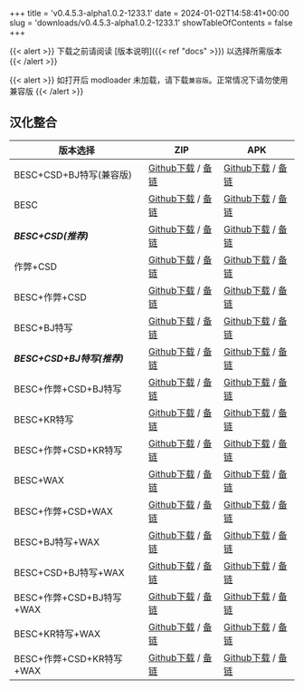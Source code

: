 
+++
title = 'v0.4.5.3-alpha1.0.2-1233.1'
date = 2024-01-02T14:58:41+00:00
slug = 'downloads/v0.4.5.3-alpha1.0.2-1233.1'
showTableOfContents = false
+++

{{< alert >}}
下载之前请阅读 [版本说明]({{< ref "docs" >}}) 以选择所需版本
{{< /alert >}}


{{< alert >}}
如打开后 modloader 未加载，请下载`兼容版`。正常情况下请勿使用兼容版
{{< /alert >}}

## 汉化整合

|         版本选择          |                                                                                                                                                                                ZIP                                                                                                                                                                                 |                                                                                                                                                                                APK                                                                                                                                                                                 |
|---------------------------|--------------------------------------------------------------------------------------------------------------------------------------------------------------------------------------------------------------------------------------------------------------------------------------------------------------------------------------------------------------------|--------------------------------------------------------------------------------------------------------------------------------------------------------------------------------------------------------------------------------------------------------------------------------------------------------------------------------------------------------------------|
|BESC+CSD+BJ特写(兼容版)    |[Github下载](https://github.com/DoL-Lyra/Lyra/releases/download/v0.4.5.3-alpha1.0.2-1233.1/DoL-0.4.5.3-Lyra-a1.0.2-polyfill-besc-cheat-csd-sideviewbj-1233.1.zip ) / [备链](https://ghfast.top/https://github.com/DoL-Lyra/Lyra/releases/download/v0.4.5.3-alpha1.0.2-1233.1/DoL-0.4.5.3-Lyra-a1.0.2-polyfill-besc-cheat-csd-sideviewbj-1233.1.zip )|[Github下载](https://github.com/DoL-Lyra/Lyra/releases/download/v0.4.5.3-alpha1.0.2-1233.1/DoL-0.4.5.3-Lyra-a1.0.2-polyfill-besc-cheat-csd-sideviewbj-1233.1.apk ) / [备链](https://ghfast.top/https://github.com/DoL-Lyra/Lyra/releases/download/v0.4.5.3-alpha1.0.2-1233.1/DoL-0.4.5.3-Lyra-a1.0.2-polyfill-besc-cheat-csd-sideviewbj-1233.1.apk )|
|BESC                       |[Github下载](https://github.com/DoL-Lyra/Lyra/releases/download/v0.4.5.3-alpha1.0.2-1233.1/DoL-0.4.5.3-Lyra-a1.0.2-besc-1233.1.zip ) / [备链](https://ghfast.top/https://github.com/DoL-Lyra/Lyra/releases/download/v0.4.5.3-alpha1.0.2-1233.1/DoL-0.4.5.3-Lyra-a1.0.2-besc-1233.1.zip )                                                            |[Github下载](https://github.com/DoL-Lyra/Lyra/releases/download/v0.4.5.3-alpha1.0.2-1233.1/DoL-0.4.5.3-Lyra-a1.0.2-besc-1233.1.apk ) / [备链](https://ghfast.top/https://github.com/DoL-Lyra/Lyra/releases/download/v0.4.5.3-alpha1.0.2-1233.1/DoL-0.4.5.3-Lyra-a1.0.2-besc-1233.1.apk )                                                            |
|***BESC+CSD(推荐)***       |[Github下载](https://github.com/DoL-Lyra/Lyra/releases/download/v0.4.5.3-alpha1.0.2-1233.1/DoL-0.4.5.3-Lyra-a1.0.2-besc-csd-1233.1.zip ) / [备链](https://ghfast.top/https://github.com/DoL-Lyra/Lyra/releases/download/v0.4.5.3-alpha1.0.2-1233.1/DoL-0.4.5.3-Lyra-a1.0.2-besc-csd-1233.1.zip )                                                    |[Github下载](https://github.com/DoL-Lyra/Lyra/releases/download/v0.4.5.3-alpha1.0.2-1233.1/DoL-0.4.5.3-Lyra-a1.0.2-besc-csd-1233.1.apk ) / [备链](https://ghfast.top/https://github.com/DoL-Lyra/Lyra/releases/download/v0.4.5.3-alpha1.0.2-1233.1/DoL-0.4.5.3-Lyra-a1.0.2-besc-csd-1233.1.apk )                                                    |
|作弊+CSD                   |[Github下载](https://github.com/DoL-Lyra/Lyra/releases/download/v0.4.5.3-alpha1.0.2-1233.1/DoL-0.4.5.3-Lyra-a1.0.2-cheat-csd-1233.1.zip ) / [备链](https://ghfast.top/https://github.com/DoL-Lyra/Lyra/releases/download/v0.4.5.3-alpha1.0.2-1233.1/DoL-0.4.5.3-Lyra-a1.0.2-cheat-csd-1233.1.zip )                                                  |[Github下载](https://github.com/DoL-Lyra/Lyra/releases/download/v0.4.5.3-alpha1.0.2-1233.1/DoL-0.4.5.3-Lyra-a1.0.2-cheat-csd-1233.1.apk ) / [备链](https://ghfast.top/https://github.com/DoL-Lyra/Lyra/releases/download/v0.4.5.3-alpha1.0.2-1233.1/DoL-0.4.5.3-Lyra-a1.0.2-cheat-csd-1233.1.apk )                                                  |
|BESC+作弊+CSD              |[Github下载](https://github.com/DoL-Lyra/Lyra/releases/download/v0.4.5.3-alpha1.0.2-1233.1/DoL-0.4.5.3-Lyra-a1.0.2-besc-cheat-csd-1233.1.zip ) / [备链](https://ghfast.top/https://github.com/DoL-Lyra/Lyra/releases/download/v0.4.5.3-alpha1.0.2-1233.1/DoL-0.4.5.3-Lyra-a1.0.2-besc-cheat-csd-1233.1.zip )                                        |[Github下载](https://github.com/DoL-Lyra/Lyra/releases/download/v0.4.5.3-alpha1.0.2-1233.1/DoL-0.4.5.3-Lyra-a1.0.2-besc-cheat-csd-1233.1.apk ) / [备链](https://ghfast.top/https://github.com/DoL-Lyra/Lyra/releases/download/v0.4.5.3-alpha1.0.2-1233.1/DoL-0.4.5.3-Lyra-a1.0.2-besc-cheat-csd-1233.1.apk )                                        |
|BESC+BJ特写                |[Github下载](https://github.com/DoL-Lyra/Lyra/releases/download/v0.4.5.3-alpha1.0.2-1233.1/DoL-0.4.5.3-Lyra-a1.0.2-besc-sideviewbj-1233.1.zip ) / [备链](https://ghfast.top/https://github.com/DoL-Lyra/Lyra/releases/download/v0.4.5.3-alpha1.0.2-1233.1/DoL-0.4.5.3-Lyra-a1.0.2-besc-sideviewbj-1233.1.zip )                                      |[Github下载](https://github.com/DoL-Lyra/Lyra/releases/download/v0.4.5.3-alpha1.0.2-1233.1/DoL-0.4.5.3-Lyra-a1.0.2-besc-sideviewbj-1233.1.apk ) / [备链](https://ghfast.top/https://github.com/DoL-Lyra/Lyra/releases/download/v0.4.5.3-alpha1.0.2-1233.1/DoL-0.4.5.3-Lyra-a1.0.2-besc-sideviewbj-1233.1.apk )                                      |
|***BESC+CSD+BJ特写(推荐)***|[Github下载](https://github.com/DoL-Lyra/Lyra/releases/download/v0.4.5.3-alpha1.0.2-1233.1/DoL-0.4.5.3-Lyra-a1.0.2-besc-csd-sideviewbj-1233.1.zip ) / [备链](https://ghfast.top/https://github.com/DoL-Lyra/Lyra/releases/download/v0.4.5.3-alpha1.0.2-1233.1/DoL-0.4.5.3-Lyra-a1.0.2-besc-csd-sideviewbj-1233.1.zip )                              |[Github下载](https://github.com/DoL-Lyra/Lyra/releases/download/v0.4.5.3-alpha1.0.2-1233.1/DoL-0.4.5.3-Lyra-a1.0.2-besc-csd-sideviewbj-1233.1.apk ) / [备链](https://ghfast.top/https://github.com/DoL-Lyra/Lyra/releases/download/v0.4.5.3-alpha1.0.2-1233.1/DoL-0.4.5.3-Lyra-a1.0.2-besc-csd-sideviewbj-1233.1.apk )                              |
|BESC+作弊+CSD+BJ特写       |[Github下载](https://github.com/DoL-Lyra/Lyra/releases/download/v0.4.5.3-alpha1.0.2-1233.1/DoL-0.4.5.3-Lyra-a1.0.2-besc-cheat-csd-sideviewbj-1233.1.zip ) / [备链](https://ghfast.top/https://github.com/DoL-Lyra/Lyra/releases/download/v0.4.5.3-alpha1.0.2-1233.1/DoL-0.4.5.3-Lyra-a1.0.2-besc-cheat-csd-sideviewbj-1233.1.zip )                  |[Github下载](https://github.com/DoL-Lyra/Lyra/releases/download/v0.4.5.3-alpha1.0.2-1233.1/DoL-0.4.5.3-Lyra-a1.0.2-besc-cheat-csd-sideviewbj-1233.1.apk ) / [备链](https://ghfast.top/https://github.com/DoL-Lyra/Lyra/releases/download/v0.4.5.3-alpha1.0.2-1233.1/DoL-0.4.5.3-Lyra-a1.0.2-besc-cheat-csd-sideviewbj-1233.1.apk )                  |
|BESC+KR特写                |[Github下载](https://github.com/DoL-Lyra/Lyra/releases/download/v0.4.5.3-alpha1.0.2-1233.1/DoL-0.4.5.3-Lyra-a1.0.2-besc-sideviewkr-1233.1.zip ) / [备链](https://ghfast.top/https://github.com/DoL-Lyra/Lyra/releases/download/v0.4.5.3-alpha1.0.2-1233.1/DoL-0.4.5.3-Lyra-a1.0.2-besc-sideviewkr-1233.1.zip )                                      |[Github下载](https://github.com/DoL-Lyra/Lyra/releases/download/v0.4.5.3-alpha1.0.2-1233.1/DoL-0.4.5.3-Lyra-a1.0.2-besc-sideviewkr-1233.1.apk ) / [备链](https://ghfast.top/https://github.com/DoL-Lyra/Lyra/releases/download/v0.4.5.3-alpha1.0.2-1233.1/DoL-0.4.5.3-Lyra-a1.0.2-besc-sideviewkr-1233.1.apk )                                      |
|BESC+作弊+CSD+KR特写       |[Github下载](https://github.com/DoL-Lyra/Lyra/releases/download/v0.4.5.3-alpha1.0.2-1233.1/DoL-0.4.5.3-Lyra-a1.0.2-besc-cheat-csd-sideviewkr-1233.1.zip ) / [备链](https://ghfast.top/https://github.com/DoL-Lyra/Lyra/releases/download/v0.4.5.3-alpha1.0.2-1233.1/DoL-0.4.5.3-Lyra-a1.0.2-besc-cheat-csd-sideviewkr-1233.1.zip )                  |[Github下载](https://github.com/DoL-Lyra/Lyra/releases/download/v0.4.5.3-alpha1.0.2-1233.1/DoL-0.4.5.3-Lyra-a1.0.2-besc-cheat-csd-sideviewkr-1233.1.apk ) / [备链](https://ghfast.top/https://github.com/DoL-Lyra/Lyra/releases/download/v0.4.5.3-alpha1.0.2-1233.1/DoL-0.4.5.3-Lyra-a1.0.2-besc-cheat-csd-sideviewkr-1233.1.apk )                  |
|BESC+WAX                   |[Github下载](https://github.com/DoL-Lyra/Lyra/releases/download/v0.4.5.3-alpha1.0.2-1233.1/DoL-0.4.5.3-Lyra-a1.0.2-besc-wax-1233.1.zip ) / [备链](https://ghfast.top/https://github.com/DoL-Lyra/Lyra/releases/download/v0.4.5.3-alpha1.0.2-1233.1/DoL-0.4.5.3-Lyra-a1.0.2-besc-wax-1233.1.zip )                                                    |[Github下载](https://github.com/DoL-Lyra/Lyra/releases/download/v0.4.5.3-alpha1.0.2-1233.1/DoL-0.4.5.3-Lyra-a1.0.2-besc-wax-1233.1.apk ) / [备链](https://ghfast.top/https://github.com/DoL-Lyra/Lyra/releases/download/v0.4.5.3-alpha1.0.2-1233.1/DoL-0.4.5.3-Lyra-a1.0.2-besc-wax-1233.1.apk )                                                    |
|BESC+作弊+CSD+WAX          |[Github下载](https://github.com/DoL-Lyra/Lyra/releases/download/v0.4.5.3-alpha1.0.2-1233.1/DoL-0.4.5.3-Lyra-a1.0.2-besc-wax-cheat-csd-1233.1.zip ) / [备链](https://ghfast.top/https://github.com/DoL-Lyra/Lyra/releases/download/v0.4.5.3-alpha1.0.2-1233.1/DoL-0.4.5.3-Lyra-a1.0.2-besc-wax-cheat-csd-1233.1.zip )                                |[Github下载](https://github.com/DoL-Lyra/Lyra/releases/download/v0.4.5.3-alpha1.0.2-1233.1/DoL-0.4.5.3-Lyra-a1.0.2-besc-wax-cheat-csd-1233.1.apk ) / [备链](https://ghfast.top/https://github.com/DoL-Lyra/Lyra/releases/download/v0.4.5.3-alpha1.0.2-1233.1/DoL-0.4.5.3-Lyra-a1.0.2-besc-wax-cheat-csd-1233.1.apk )                                |
|BESC+BJ特写+WAX            |[Github下载](https://github.com/DoL-Lyra/Lyra/releases/download/v0.4.5.3-alpha1.0.2-1233.1/DoL-0.4.5.3-Lyra-a1.0.2-besc-wax-sideviewbj-1233.1.zip ) / [备链](https://ghfast.top/https://github.com/DoL-Lyra/Lyra/releases/download/v0.4.5.3-alpha1.0.2-1233.1/DoL-0.4.5.3-Lyra-a1.0.2-besc-wax-sideviewbj-1233.1.zip )                              |[Github下载](https://github.com/DoL-Lyra/Lyra/releases/download/v0.4.5.3-alpha1.0.2-1233.1/DoL-0.4.5.3-Lyra-a1.0.2-besc-wax-sideviewbj-1233.1.apk ) / [备链](https://ghfast.top/https://github.com/DoL-Lyra/Lyra/releases/download/v0.4.5.3-alpha1.0.2-1233.1/DoL-0.4.5.3-Lyra-a1.0.2-besc-wax-sideviewbj-1233.1.apk )                              |
|BESC+CSD+BJ特写+WAX        |[Github下载](https://github.com/DoL-Lyra/Lyra/releases/download/v0.4.5.3-alpha1.0.2-1233.1/DoL-0.4.5.3-Lyra-a1.0.2-besc-wax-csd-sideviewbj-1233.1.zip ) / [备链](https://ghfast.top/https://github.com/DoL-Lyra/Lyra/releases/download/v0.4.5.3-alpha1.0.2-1233.1/DoL-0.4.5.3-Lyra-a1.0.2-besc-wax-csd-sideviewbj-1233.1.zip )                      |[Github下载](https://github.com/DoL-Lyra/Lyra/releases/download/v0.4.5.3-alpha1.0.2-1233.1/DoL-0.4.5.3-Lyra-a1.0.2-besc-wax-csd-sideviewbj-1233.1.apk ) / [备链](https://ghfast.top/https://github.com/DoL-Lyra/Lyra/releases/download/v0.4.5.3-alpha1.0.2-1233.1/DoL-0.4.5.3-Lyra-a1.0.2-besc-wax-csd-sideviewbj-1233.1.apk )                      |
|BESC+作弊+CSD+BJ特写+WAX   |[Github下载](https://github.com/DoL-Lyra/Lyra/releases/download/v0.4.5.3-alpha1.0.2-1233.1/DoL-0.4.5.3-Lyra-a1.0.2-besc-wax-cheat-csd-sideviewbj-1233.1.zip ) / [备链](https://ghfast.top/https://github.com/DoL-Lyra/Lyra/releases/download/v0.4.5.3-alpha1.0.2-1233.1/DoL-0.4.5.3-Lyra-a1.0.2-besc-wax-cheat-csd-sideviewbj-1233.1.zip )          |[Github下载](https://github.com/DoL-Lyra/Lyra/releases/download/v0.4.5.3-alpha1.0.2-1233.1/DoL-0.4.5.3-Lyra-a1.0.2-besc-wax-cheat-csd-sideviewbj-1233.1.apk ) / [备链](https://ghfast.top/https://github.com/DoL-Lyra/Lyra/releases/download/v0.4.5.3-alpha1.0.2-1233.1/DoL-0.4.5.3-Lyra-a1.0.2-besc-wax-cheat-csd-sideviewbj-1233.1.apk )          |
|BESC+KR特写+WAX            |[Github下载](https://github.com/DoL-Lyra/Lyra/releases/download/v0.4.5.3-alpha1.0.2-1233.1/DoL-0.4.5.3-Lyra-a1.0.2-besc-wax-sideviewkr-1233.1.zip ) / [备链](https://ghfast.top/https://github.com/DoL-Lyra/Lyra/releases/download/v0.4.5.3-alpha1.0.2-1233.1/DoL-0.4.5.3-Lyra-a1.0.2-besc-wax-sideviewkr-1233.1.zip )                              |[Github下载](https://github.com/DoL-Lyra/Lyra/releases/download/v0.4.5.3-alpha1.0.2-1233.1/DoL-0.4.5.3-Lyra-a1.0.2-besc-wax-sideviewkr-1233.1.apk ) / [备链](https://ghfast.top/https://github.com/DoL-Lyra/Lyra/releases/download/v0.4.5.3-alpha1.0.2-1233.1/DoL-0.4.5.3-Lyra-a1.0.2-besc-wax-sideviewkr-1233.1.apk )                              |
|BESC+作弊+CSD+KR特写+WAX   |[Github下载](https://github.com/DoL-Lyra/Lyra/releases/download/v0.4.5.3-alpha1.0.2-1233.1/DoL-0.4.5.3-Lyra-a1.0.2-besc-wax-cheat-csd-sideviewkr-1233.1.zip ) / [备链](https://ghfast.top/https://github.com/DoL-Lyra/Lyra/releases/download/v0.4.5.3-alpha1.0.2-1233.1/DoL-0.4.5.3-Lyra-a1.0.2-besc-wax-cheat-csd-sideviewkr-1233.1.zip )          |[Github下载](https://github.com/DoL-Lyra/Lyra/releases/download/v0.4.5.3-alpha1.0.2-1233.1/DoL-0.4.5.3-Lyra-a1.0.2-besc-wax-cheat-csd-sideviewkr-1233.1.apk ) / [备链](https://ghfast.top/https://github.com/DoL-Lyra/Lyra/releases/download/v0.4.5.3-alpha1.0.2-1233.1/DoL-0.4.5.3-Lyra-a1.0.2-besc-wax-cheat-csd-sideviewkr-1233.1.apk )          |
